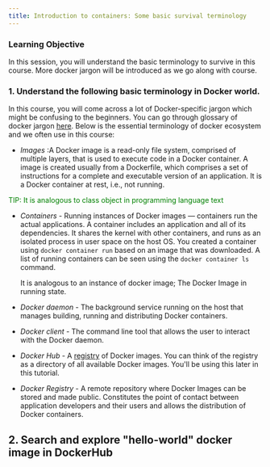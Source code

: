 ```yaml
---
title: Introduction to containers: Some basic survival terminology
---
```


### Learning Objective
In this session, you will understand the basic terminology to survive in this course. More docker jargon will be introduced as we go along with course.


### 1. Understand the following basic terminology in Docker world.

In this course, you will come across a lot of Docker-specific jargon which might be confusing to the beginners. You can go through glossary of docker jargon [here](https://docs.docker.com/glossary/). Below is the essential terminology of docker ecosystem and we often use in this course:

- *Images* :A Docker image is a read-only file system, comprised of multiple layers, that is used to execute code in a Docker container. A image is created usually from a Dockerfile, which comprises a set of instructions for a complete and executable version of an application. It is a Docker container at rest, i.e., not running.

 <span style="color:green">TIP: It is analogous to class object in programming language text</span>

- *Containers* - Running instances of Docker images &mdash; containers run the actual applications. A container includes an application and all of its dependencies. It shares the kernel with other containers, and runs as an isolated process in user space on the host OS. You created a container using `docker container run` based on an image that was downloaded. A list of running containers can be seen using the `docker container ls` command.

   It is analogous to an instance of docker image; The Docker Image in running state.

- *Docker daemon* - The background service running on the host that manages building, running and distributing Docker containers.

- *Docker client* - The command line tool that allows the user to interact with the Docker daemon.

- *Docker Hub* - A [registry](https://hub.docker.com/explore/) of Docker images. You can think of the registry as a directory of all available Docker images. You'll be using this later in this tutorial.

- *Docker Registry* - A remote repository where Docker Images can be stored and made public. Constitutes the point of contact between application developers and their users and allows the distribution of Docker containers.

## 2. Search and explore "hello-world" docker image in DockerHub
